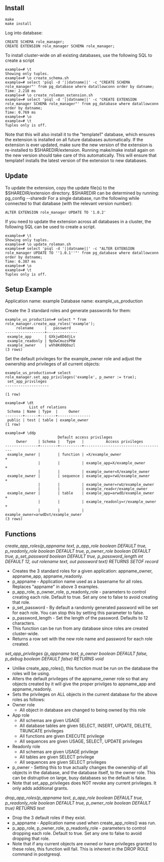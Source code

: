 ## Install

```
make
make install

```
Log into database:

```
CREATE SCHEMA role_manager;
CREATE EXTENSION role_manager SCHEMA role_manager;
```
To install cluster-wide on all existing databases, use the following SQL to create a script
```
example=# \t
Showing only tuples.
example=# \o create_schema.sh
example=# select 'psql -d '||datname||' -c "CREATE SCHEMA role_manager"' from pg_database where datallowconn order by datname;
Time: 2.218 ms
example=# \o create_roleman_extension.sh
example=# select 'psql -d '||datname||' -c "CREATE EXTENSION role_manager SCHEMA role_manager"' from pg_database where datallowconn order by datname;
Time: 0.769 ms
example=# \o
example=# \t
Tuples only is off.
```
Note that this will also install it to the "template1" database, which ensures the extension
is installed on all future databases automatically. If the extension is ever updated, make sure the
new version of the extension is re-installed to $SHAREDIR/extension. Running make/make install again
on the new version should take care of this automatically. This will ensure that template1 installs
the latest version of the extension to new databases.

## Update

To update the extension, copy the update file(s) to the $SHAREDIR/extension directory.
$SHAREDIR can be determined by running: pg_config --sharedir
For a single database, run the following while connected to that database (with the relevant version number):
```
ALTER EXTENSION role_manager UPDATE TO '1.0.2'
```
If you need to update the extension across all databases in a cluster, the following SQL can
be used to create a script. 
```
example=# \t
Showing only tuples.
example=# \o update_roleman.sh
example=# select 'psql -d '||datname||' -c "ALTER EXTENSION role_manager UPDATE TO ''1.0.1''"' from pg_database where datallowconn order by datname;
Time: 6.387 ms
example=# \o
example=# \t
Tuples only is off.
```

## Setup Example
Application name: example
Database name: example_us_production

Create the 3 standard roles and generate passwords for them:
```
example_us_production=# select * from role_manager.create_app_roles('example');
     rolename     |   password   
------------------+--------------
 example_app      | GXkjw0D4djLv
 example_readonly | 9pOwCmuzsPRW
 example_owner    | wVh8Kd0Q0azl
(3 rows)
```

Set the default privileges for the example_owner role and adjust the ownership and privileges of all current objects:

```
example_us_production=# select role_manager.set_app_privileges('example', p_owner := true);
 set_app_privileges 
--------------------
 
(1 row)

example=# \dt 
           List of relations
 Schema | Name | Type  |     Owner     
--------+------+-------+---------------
 public | test | table | example_owner
(1 row)

example=# \ddp
                        Default access privileges
     Owner     | Schema |   Type   |          Access privileges          
---------------+--------+----------+-------------------------------------
 example_owner |        | function | =X/example_owner                   +
               |        |          | example_app=X/example_owner        +
               |        |          | example_owner=X/example_owner
 example_owner |        | sequence | example_app=rwU/example_owner      +
               |        |          | example_owner=rwU/example_owner
               |        |          | example_read=r/example_owner
 example_owner |        | table    | example_app=arwdD/example_owner    +
               |        |          | example_readonly=r/example_owner   +
               |        |          | example_owner=arwdDxt/example_owner
(3 rows)
```

## Functions
*create_app_roles(p_appname text, p_app_role boolean DEFAULT true, p_readonly_role boolean DEFAULT true, p_owner_role boolean DEFAULT true, p_set_password boolean DEFAULT true, p_password_length int DEFAULT 12, out rolename text, out password text) RETURNS SETOF record*
 * Creates the 3 standard roles for a given application: appname_owner, appname_app, appname_readonly.
 * p_appname - Application name used as a basename for all roles. Replaces "appname" in above 3 examples.
 * p_app_role, p_owner_role, p_readonly_role - parameters to control creating each role. Default to true. Set any one to false to avoid creating that role.
 * p_set_password - By default a randomly generated password will be set for each role. You can stop this by setting this parameter to false.
 * p_password_length - Set the length of the password. Defaults to 12 characters.
 * This function can be run from any database since roles are created cluster-wide.
 * Returns a row set with the new role name and password for each role created.


*set_app_privileges (p_appname text,  p_owner boolean DEFAULT false, p_debug boolean DEFAULT false) RETURNS void*
 * Unlike create_app_roles(), this function must be run on the database the roles will be using.
 * Alters the default privileges of the appname_owner role so that any objects created by it will give the proper privilges to appname_app and appname_readonly.
 * Sets the privileges on ALL objects in the current database for the above roles as follows:
 * Owner role 
   * All object in database are changed to being owned by this role
 * App role 
   * All schemas are given USAGE
   * All database tables are given SELECT, INSERT, UPDATE, DELETE, TRUNCATE privileges 
   * All functions are given EXECUTE privilege
   * All sequences are given USAGE, SELECT, UPDATE privileges
 * Readonly role 
   * All schemas are given USAGE privilege
   * All tables are given SELECT privilege
   * All sequences are given SELECT privileges
 * p_owner - Setting this to true actually changes the ownership of all objects in the database, and the database itself, to the owner role. This can be distruptive on large, busy databases so the default is false.
 * Note that set_app_privileges does NOT revoke any current privileges. It only adds additional grants.


*drop_app_roles(p_appname text, p_app_role boolean DEFAULT true, p_readonly_role boolean DEFAULT true, p_owner_role boolean DEFAULT true) RETURNS text*
 * Drop the 3 default roles if they exist.
 * p_appname - Application name used when create_app_roles() was run.
 * p_app_role, p_owner_role, p_readonly_role - parameters to control dropping each role. Default to true. Set any one to false to avoid dropping that role.
 * Note that if any current objects are owned or have privileges granted to these roles, this function will fail. This is inherent in the DROP ROLE command in postgresql.


